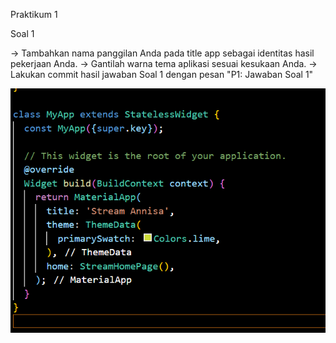 
Praktikum 1

Soal 1

-> Tambahkan nama panggilan Anda pada title app sebagai identitas hasil pekerjaan Anda.
-> Gantilah warna tema aplikasi sesuai kesukaan Anda.
-> Lakukan commit hasil jawaban Soal 1 dengan pesan "P1: Jawaban Soal 1"

![take1](./images/p1s1.png)